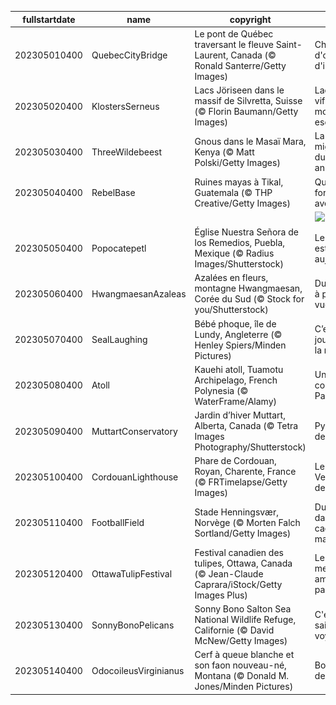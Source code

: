 |fullstartdate|name|copyright|title|image|
|--|--|--|--|--|
202305010400|QuebecCityBridge|Le pont de Québec traversant le fleuve Saint-Laurent, Canada (© Ronald Santerre/Getty Images)|Chef-d'œuvre d'ingénierie|![](/fr-CA/2023/05/202305010400QuebecCityBridge.jpg)|
202305020400|KlostersSerneus|Lacs Jöriseen dans le massif de Silvretta, Suisse (© Florin Baumann/Getty Images)|Lacs bleu vif et montagnes escarpées|![](/fr-CA/2023/05/202305020400KlostersSerneus.jpg)|
202305030400|ThreeWildebeest|Gnous dans le Masaï Mara, Kenya (© Matt Polski/Getty Images)|La grande migration du règne animal|![](/fr-CA/2023/05/202305030400ThreeWildebeest.jpg)|
202305040400|RebelBase|Ruines mayas à Tikal, Guatemala (© THP Creative/Getty Images)|Que la force soit avec vous!|![](/fr-CA/2023/05/202305040400RebelBase.jpg)|
||||![](/fr-CA/2023/05/.jpg)|
202305050400|Popocatepetl|Église Nuestra Señora de los Remedios, Puebla, Mexique (© Radius Images/Shutterstock)|Le Mexique est en fête aujourd’hui!|![](/fr-CA/2023/05/202305050400Popocatepetl.jpg)|
202305060400|HwangmaesanAzaleas|Azalées en fleurs, montagne Hwangmaesan, Corée du Sud (© Stock for you/Shutterstock)|Du pourpre à perte de vue|![](/fr-CA/2023/05/202305060400HwangmaesanAzaleas.jpg)|
202305070400|SealLaughing|Bébé phoque, île de Lundy, Angleterre (© Henley Spiers/Minden Pictures)|C’est la journée de la rigolade!|![](/fr-CA/2023/05/202305070400SealLaughing.jpg)|
202305080400|Atoll|Kauehi atoll, Tuamotu Archipelago, French Polynesia (© WaterFrame/Alamy)|Un petit coin de Paradis|![](/fr-CA/2023/05/202305080400Atoll.jpg)|
202305090400|MuttartConservatory|Jardin d’hiver Muttart, Alberta, Canada (© Tetra Images Photography/Shutterstock)|Pyramides de lumière|![](/fr-CA/2023/05/202305090400MuttartConservatory.jpg)|
202305100400|CordouanLighthouse|Phare de Cordouan, Royan, Charente, France (© FRTimelapse/Getty Images)|Le Versailles des Mers|![](/fr-CA/2023/05/202305100400CordouanLighthouse.jpg)|
202305110400|FootballField|Stade Henningsvær, Norvège (© Morten Falch Sortland/Getty Images)|Du foot dans un cadre magique|![](/fr-CA/2023/05/202305110400FootballField.jpg)|
202305120400|OttawaTulipFestival|Festival canadien des tulipes, Ottawa, Canada (© Jean-Claude Caprara/iStock/Getty Images Plus)|Les meilleures amies des papillons|![](/fr-CA/2023/05/202305120400OttawaTulipFestival.jpg)|
202305130400|SonnyBonoPelicans|Sonny Bono Salton Sea National Wildlife Refuge, Californie (© David McNew/Getty Images)|C'est la saison des voyages|![](/fr-CA/2023/05/202305130400SonnyBonoPelicans.jpg)|
202305140400|OdocoileusVirginianus|Cerf à queue blanche et son faon nouveau-né, Montana (© Donald M. Jones/Minden Pictures)|Bonne fête des mères!|![](/fr-CA/2023/05/202305140400OdocoileusVirginianus.jpg)|
